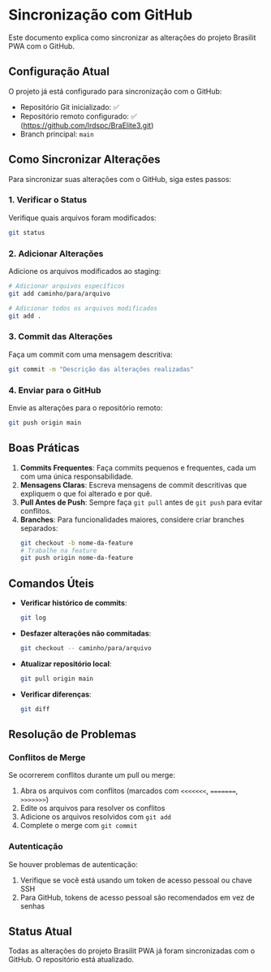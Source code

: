 # Sincronização com GitHub

Este documento explica como sincronizar as alterações do projeto Brasilit PWA com o GitHub.

## Configuração Atual

O projeto já está configurado para sincronização com o GitHub:

- Repositório Git inicializado: ✅
- Repositório remoto configurado: ✅ (https://github.com/lrdspc/BraElite3.git)
- Branch principal: `main`

## Como Sincronizar Alterações

Para sincronizar suas alterações com o GitHub, siga estes passos:

### 1. Verificar o Status

Verifique quais arquivos foram modificados:

```bash
git status
```

### 2. Adicionar Alterações

Adicione os arquivos modificados ao staging:

```bash
# Adicionar arquivos específicos
git add caminho/para/arquivo

# Adicionar todos os arquivos modificados
git add .
```

### 3. Commit das Alterações

Faça um commit com uma mensagem descritiva:

```bash
git commit -m "Descrição das alterações realizadas"
```

### 4. Enviar para o GitHub

Envie as alterações para o repositório remoto:

```bash
git push origin main
```

## Boas Práticas

1. **Commits Frequentes**: Faça commits pequenos e frequentes, cada um com uma única responsabilidade.
2. **Mensagens Claras**: Escreva mensagens de commit descritivas que expliquem o que foi alterado e por quê.
3. **Pull Antes de Push**: Sempre faça `git pull` antes de `git push` para evitar conflitos.
4. **Branches**: Para funcionalidades maiores, considere criar branches separados:
   ```bash
   git checkout -b nome-da-feature
   # Trabalhe na feature
   git push origin nome-da-feature
   ```

## Comandos Úteis

- **Verificar histórico de commits**:
  ```bash
  git log
  ```

- **Desfazer alterações não commitadas**:
  ```bash
  git checkout -- caminho/para/arquivo
  ```

- **Atualizar repositório local**:
  ```bash
  git pull origin main
  ```

- **Verificar diferenças**:
  ```bash
  git diff
  ```

## Resolução de Problemas

### Conflitos de Merge

Se ocorrerem conflitos durante um pull ou merge:

1. Abra os arquivos com conflitos (marcados com `<<<<<<<`, `=======`, `>>>>>>>`)
2. Edite os arquivos para resolver os conflitos
3. Adicione os arquivos resolvidos com `git add`
4. Complete o merge com `git commit`

### Autenticação

Se houver problemas de autenticação:

1. Verifique se você está usando um token de acesso pessoal ou chave SSH
2. Para GitHub, tokens de acesso pessoal são recomendados em vez de senhas

## Status Atual

Todas as alterações do projeto Brasilit PWA já foram sincronizadas com o GitHub. O repositório está atualizado.